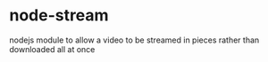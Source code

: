 # node-stream
nodejs module to allow a video to be streamed in pieces rather than downloaded all at once